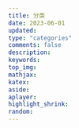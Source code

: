 ```yaml
---
title: 分类
date: 2023-06-01
updated:
type: "categories"
comments: false
description:
keywords:
top_img:
mathjax:
katex:
aside:
aplayer:
highlight_shrink:
random:
---
```

